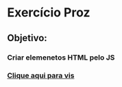 <h1>Exercício Proz</h1>
<h2>Objetivo:</h2>
<h3>Criar elemenetos HTML pelo JS</h3>

### [Clique aqui para vis](https://alanpedrod.github.io/criando-elementos-pelo-js/)